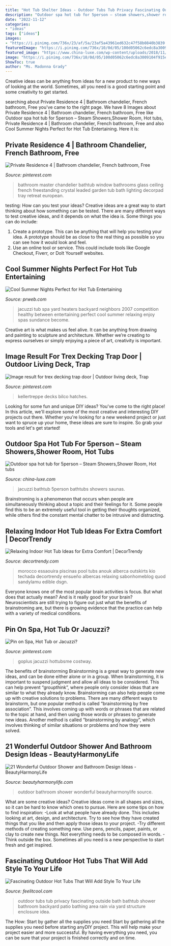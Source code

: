 ```yaml
---
title: "Hot Tub Shelter Ideas - Outdoor Tubs Tub Privacy Fascinating Outside Bath Bathtub Shower Bathroom Backyard Patio Bathing Area Rain Via Yard Structure Enclosure Idea"
description: "Outdoor spa hot tub for 5person – steam showers,shower room, hot tubs"
date: "2022-11-12"
categories:
- "ideas"
tags: ["ideas"]
images:
- "https://i.pinimg.com/736x/23/af/5a/23af5a43961ed632c47f58b0840b3839.jpg"
featuredImage: "https://i.pinimg.com/736x/10/0d/05/100d05062c6edc8a3009104f915e6920.jpg"
featured_image: "https://www.china-luxe.com/wp-content/uploads/2018/11/X6-5.jpg"
image: "https://i.pinimg.com/736x/10/0d/05/100d05062c6edc8a3009104f915e6920.jpg"
ShowToc: true
author: "Ms. Madonna Grady"
---
```



Creative ideas can be anything from ideas for a new product to new ways of looking at the world. Sometimes, all you need is a good starting point and some creativity to get started.

	

		
searching about Private Residence 4 | Bathroom chandelier, French bathroom, Free you've came to the right page. We have 8 Images about Private Residence 4 | Bathroom chandelier, French bathroom, Free like Outdoor spa hot tub for 5person – Steam Showers,Shower Room, Hot tubs, Private Residence 4 | Bathroom chandelier, French bathroom, Free and also Cool Summer Nights Perfect for Hot Tub Entertaining. Here it is:
		
    
## Private Residence 4 | Bathroom Chandelier, French Bathroom, Free

<img loading=lazy src="https://i.pinimg.com/736x/76/a6/8e/76a68e667e42e2d55a2bc4d25be5724e--bathroom-chandelier-diy-chandelier.jpg" onerror="this.onerror=null;this.src='https://tse4.mm.bing.net/th?id=OIP.XMBYG6oOIc_9509xAjVdRgHaKO&amp;pid=15.1';" alt="Private Residence 4 | Bathroom chandelier, French bathroom, Free">

_Source: pinterest.com_

>bathroom master chandelier bathtub window bathrooms glass ceiling french freestanding crystal leaded garden tub bath lighting decorpad tray retreat european. 

	

testing: How can you test your ideas?
Creative ideas are a great way to start thinking about how something can be tested. There are many different ways to test creative ideas, and it depends on what the idea is. Some things you can do include:
1. Create a prototype. This can be anything that will help you testing your idea. A prototype should be as close to the real thing as possible so you can see how it would look and feel.
2. Use an online tool or service. This could include tools like Google Checkout, Fiverr, or DoIt Yourself websites.

    
## Cool Summer Nights Perfect For Hot Tub Entertaining

<img loading=lazy src="https://ww1.prweb.com/prfiles/2007/06/11/532663/JacuzziJ3001536511.JPG" onerror="this.onerror=null;this.src='https://tse3.mm.bing.net/th?id=OIP.UBzt0ww0xv66c_b4bx8RogHaE6&amp;pid=15.1';" alt="Cool Summer Nights Perfect for Hot Tub Entertaining">

_Source: prweb.com_

>jacuzzi tub spa yard heaters backyard neighbors 2007 competition healthy between entertaining perfect cool summer relaxing enjoy spas sundance become. 

	

Creative art is what makes us feel alive. It can be anything from drawing and painting to sculpture and architecture. Whether we’re creating to express ourselves or simply enjoying a piece of art, creativity is important.

    
## Image Result For Trex Decking Trap Door | Outdoor Living Deck, Trap

<img loading=lazy src="https://i.pinimg.com/736x/10/0d/05/100d05062c6edc8a3009104f915e6920.jpg" onerror="this.onerror=null;this.src='https://tse2.mm.bing.net/th?id=OIP.uqD42BUQxh05MFPwphqpYAHaFQ&amp;pid=15.1';" alt="Image result for trex decking trap door | Outdoor living deck, Trap">

_Source: pinterest.com_

>kellertreppe decks bilco hatches. 

	

Looking for some fun and unique DIY ideas? You've come to the right place! In this article, we'll explore some of the most creative and interesting DIY projects out there. Whether you're looking for a new weekend project or just want to spruce up your home, these ideas are sure to inspire. So grab your tools and let's get started!

    
## Outdoor Spa Hot Tub For 5person – Steam Showers,Shower Room, Hot Tubs

<img loading=lazy src="https://www.china-luxe.com/wp-content/uploads/2018/11/X6-5.jpg" onerror="this.onerror=null;this.src='https://tse4.mm.bing.net/th?id=OIP.FY1je3QVhEf4EJUA-nidwgHaE8&amp;pid=15.1';" alt="Outdoor spa hot tub for 5person – Steam Showers,Shower Room, Hot tubs">

_Source: china-luxe.com_

>jacuzzi bathtub 5person bathtubs showers saunas. 

	

Brainstroming is a phenomenon that occurs when people are simultaneously thinking about a topic and their feelings for it. Some people find this to be an extremely useful tool in getting their thoughts organized, while others find the constant mental chatter to be intrusive and distracting.

    
## Relaxing Indoor Hot Tub Ideas For Extra Comfort | DecorTrendy

<img loading=lazy src="https://decortrendy.com/wp-content/uploads/2019/08/indoor-hot-tub-17.jpg" onerror="this.onerror=null;this.src='https://tse1.mm.bing.net/th?id=OIP.-UuXbOx07Vl-xW-4bUvr-QHaLH&amp;pid=15.1';" alt="Relaxing Indoor Hot Tub Ideas for Extra Comfort | DecorTrendy">

_Source: decortrendy.com_

>morocco essaouira piscinas pool tubs anouk alberca outskirts kio techada decortrendy ensueño albercas relaxing sabonhomeblog quod sandylamu edible dsgn. 

	

Everyone knows one of the most popular brain activities is focus. But what does that actually mean? And is it really good for your brain? Neuroscientists are still trying to figure out just what the benefits of brainstroming are, but there is growing evidence that the practice can help with a variety of medical conditions.

    
## Pin On Spa, Hot Tub Or Jacuzzi?

<img loading=lazy src="https://i.pinimg.com/736x/23/af/5a/23af5a43961ed632c47f58b0840b3839.jpg" onerror="this.onerror=null;this.src='https://tse1.mm.bing.net/th?id=OIP.tJ-26qZE648o2vUW5UOkYwHaHa&amp;pid=15.1';" alt="Pin on Spa, Hot Tub or Jacuzzi?">

_Source: pinterest.com_

>goplus jacuzzi hottubsme costway. 

	

The benefits of brainstorming
Brainstorming is a great way to generate new ideas, and can be done either alone or in a group. When brainstorming, it is important to suspend judgment and allow all ideas to be considered. This can help prevent “groupthink”, where people only consider ideas that are similar to what they already know. Brainstorming can also help people come up with creative solutions to problems.
There are many different ways to brainstorm, but one popular method is called “brainstorming by free association”. This involves coming up with words or phrases that are related to the topic at hand, and then using those words or phrases to generate new ideas. Another method is called “brainstorming by analogy”, which involves thinking of similar situations or problems and how they were solved.

    
## 21 Wonderful Outdoor Shower And Bathroom Design Ideas - BeautyHarmonyLife

<img loading=lazy src="http://beautyharmonylife.com/wp-content/uploads/2013/10/onsen-wallpaper-hd-11.jpg" onerror="this.onerror=null;this.src='https://tse2.mm.bing.net/th?id=OIP.ewx1mQDaj6HpecinCOGmHwHaJ4&amp;pid=15.1';" alt="21 Wonderful Outdoor Shower and Bathroom Design Ideas - BeautyHarmonyLife">

_Source: beautyharmonylife.com_

>outdoor bathroom shower wonderful beautyharmonylife source. 

	

What are some creative ideas?
Creative ideas come in all shapes and sizes, so it can be hard to know which ones to pursue. Here are some tips on how to find inspiration: 
-Look at what people have already done. This includes looking at art, design, and architecture. Try to see how they have created things that you like and then apply those ideas to your project. 
-Try different methods of creating something new. Use pens, pencils, paper, paints, or clay to create new things. Not everything needs to be composed in words. 
-Think outside the box. Sometimes all you need is a new perspective to start fresh and get inspired.

    
## Fascinating Outdoor Hot Tubs That Will Add Style To Your Life

<img loading=lazy src="http://feelitcool.com/wp-content/uploads/2016/06/outdoor-hot-tubs-ideas14.jpg" onerror="this.onerror=null;this.src='https://tse3.mm.bing.net/th?id=OIP.ViQHjDte556W2Q_rVkGKiAHaLH&amp;pid=15.1';" alt="Fascinating Outdoor Hot Tubs That Will Add Style To Your Life">

_Source: feelitcool.com_

>outdoor tubs tub privacy fascinating outside bath bathtub shower bathroom backyard patio bathing area rain via yard structure enclosure idea. 

	

The How: Start by gather all the supplies you need
Start by gathering all the supplies you need before starting anyDIY project. This will help make your project easier and more successful. By having everything you need, you can be sure that your project is finished correctly and on time.

